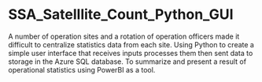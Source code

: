 # SSA_Satelllite_Count_Python_GUI

A number of operation sites and a rotation of operation officers made it difficult to centralize statistics data from each site. Using Python to create a simple user interface that receives inputs processes them then sent data to storage in the Azure SQL database. To summarize and present a result of operational statistics using PowerBI as a tool.

